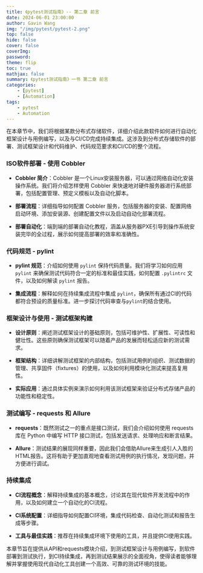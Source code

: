 ```yaml
---
title: 《pytest测试指南》-- 第二章 前言
date: 2024-06-01 23:00:00
author: Gavin Wang
img: "/img/pytest/pytest-2.png"
top: false
hide: false
cover: false
coverImg:
password:
theme: flip
toc: true
mathjax: false
summary: 《pytest测试指南》一书 第二章 前言
categories:
    - [pytest]
    - [Automation]
tags:
    - pytest
    - Automation
---
```



在本章节中，我们将根据某款分布式存储软件，详细介绍此款软件如何进行自动化框架设计与用例编写，以及与CI/CD完成持续集成。这涉及到分布式存储软件的部署、测试框架设计和代码维护、代码规范要求和CI/CD的整个流程。

### ISO软件部署 - 使用 Cobbler

- **Cobbler 简介**：Cobbler 是一个Linux安装服务器，可以通过网络自动化安装操作系统。我们将介绍怎样使用 Cobbler 来快速地对硬件服务器进行系统部署，包括配置管理、预定义模板以及自动化脚本。

- **部署流程**：详细指导如何配置 Cobbler 服务，包括服务器的安装、配置网络启动环境、添加安装源、创建配置文件以及启动自动化部署流程。

- **部署自动化**：端到端的部署自动化教程，涵盖从服务器PXE引导到操作系统安装完毕的全过程，展示如何提高部署的效率和准确性。

### 代码规范 - pylint

- **pylint 规范**：介绍如何使用 `pylint` 保持代码质量。我们将学习如何应用 `pylint` 来确保测试代码符合一定的标准和最佳实践，如何配置 `.pylintrc` 文件，以及如何解读 `pylint` 报告。

- **集成流程**：解释如何在持续集成流程中集成 `pylint`，确保所有通过CI的代码都符合预设的质量标准。进一步探讨代码审查与`pylint`的结合使用。

### 框架设计与使用 - 测试框架构建

- **设计原则**：阐述测试框架设计的基础原则，包括可维护性、扩展性、可读性和健壮性。这些原则确保测试框架可以随着产品的发展而轻松适应新的测试需求。

- **框架结构**：详细讲解测试框架的内部结构，包括测试用例的组织、测试数据的管理、共享固件（fixtures）的使用，以及如何利用模块化测试来提高复用性。

- **实际应用**：通过具体实例来演示如何利用该测试框架来验证分布式存储产品的功能性和稳定性。

### 测试编写 - requests 和 Allure

- **requests**：既然测试之一的重点是接口测试，我们会介绍如何使用 requests 库在 Python 中编写 HTTP 接口测试，包括发送请求、处理响应和断言结果。

- **Allure**：测试结果的展现同样重要，因此我们会借助Allure来生成引人入胜的HTML报告。这将有助于更加直观地查看测试用例的执行情况，发现问题，并方便进行调试。

### 持续集成

* **CI流程概念**：解释持续集成的基本概念，讨论其在现代软件开发流程中的作用，以及如何建立一个自动化的CI流程。

* **CI系统配置**：详细指导如何配置CI环境，集成代码检查、自动化测试和报告生成等步骤。

* **工具与最佳实践**：推荐在持续集成环境下使用的工具，并且提供CI使用实践。



本章节旨在提供从API和requests模块介绍，到测试框架设计与用例编写，到软件部署到测试执行，到CI持续集成，再到测试结果展示的全面视角，使得读者能够理解并掌握使用现代自动化工具创建一个高效、可靠的测试环境的技能。
